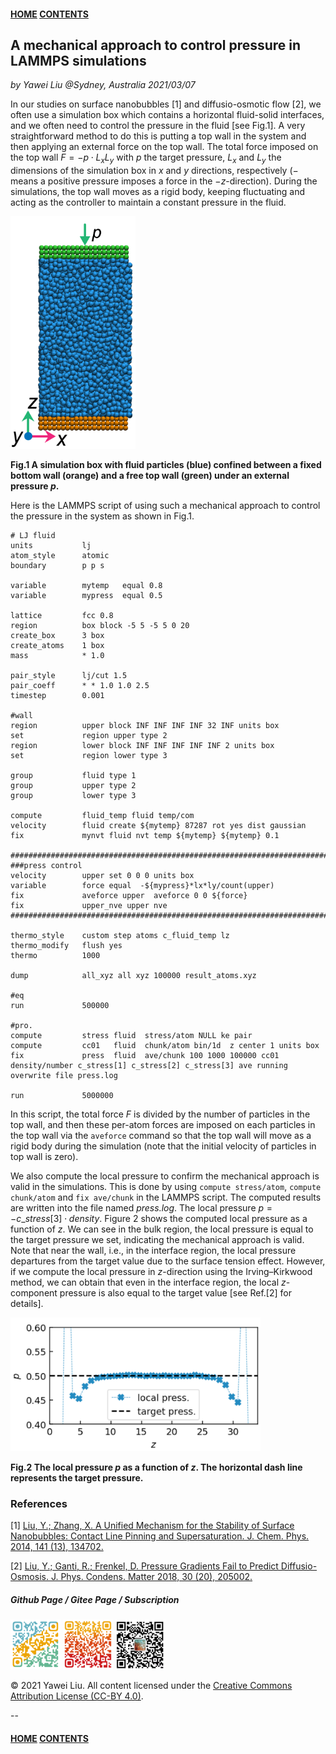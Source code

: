 #### [HOME](../../index.html) [CONTENTS](../index.html)

## A mechanical approach to control pressure in LAMMPS simulations

*by Yawei Liu  @Sydney, Australia 2021/03/07*

In our studies on surface nanobubbles [1] and diffusio-osmotic flow [2], we often use a simulation box which contains a horizontal fluid-solid interfaces, and we often need to control the pressure in the fluid [see Fig.1]. A very straightforward method to do this is putting a top wall in the system and then applying an external force on the top wall. The total force imposed on the top wall $F=-p\cdot L_x L_y$ with $p$ the target pressure, $L_x$ and $L_y$ the dimensions of the simulation box in $x$ and $y$ directions, respectively ($-$ means a positive pressure imposes a force in the $-z$-direction). During the simulations, the top wall moves as a rigid body, keeping fluctuating and acting as the controller to maintain a constant pressure in the fluid.

<img src="images/mechanical_pressure/box.png" alt="github page" width="200" />

**Fig.1 A simulation box with fluid particles (blue) confined between a fixed bottom wall (orange) and a free top wall (green) under an external pressure $p$.**

Here is the LAMMPS script of using such a mechanical approach to control the pressure in the system as shown in Fig.1.

```
# LJ fluid
units           lj
atom_style      atomic
boundary        p p s

variable        mytemp   equal 0.8
variable        mypress  equal 0.5

lattice         fcc 0.8
region          box block -5 5 -5 5 0 20
create_box      3 box
create_atoms    1 box
mass            * 1.0

pair_style      lj/cut 1.5
pair_coeff      * * 1.0 1.0 2.5
timestep        0.001

#wall
region          upper block INF INF INF INF 32 INF units box
set             region upper type 2
region          lower block INF INF INF INF INF 2 units box
set             region lower type 3

group           fluid type 1
group           upper type 2
group           lower type 3

compute         fluid_temp fluid temp/com
velocity        fluid create ${mytemp} 87287 rot yes dist gaussian
fix             mynvt fluid nvt temp ${mytemp} ${mytemp} 0.1

################################################################################
###press control
velocity        upper set 0 0 0 units box
variable        force equal  -${mypress}*lx*ly/count(upper)
fix             aveforce upper  aveforce 0 0 ${force}
fix             upper_nve upper nve
################################################################################

thermo_style    custom step atoms c_fluid_temp lz
thermo_modify   flush yes
thermo          1000

dump            all_xyz all xyz 100000 result_atoms.xyz

#eq
run             500000

#pro.
compute         stress fluid  stress/atom NULL ke pair
compute         cc01   fluid  chunk/atom bin/1d  z center 1 units box
fix             press  fluid  ave/chunk 100 1000 100000 cc01 density/number c_stress[1] c_stress[2] c_stress[3] ave running overwrite file press.log

run             5000000
```


In this script, the total force $F$ is divided by the number of particles in the top wall, and then these per-atom forces are imposed on each particles in the top wall via the ```aveforce``` command so that the top wall will move as a rigid body during the simulation (note that the initial velocity of particles in top wall is zero).

We also compute the local pressure to confirm the mechanical approach is valid in the simulations. This is done by using ```compute stress/atom```, ```compute chunk/atom``` and ```fix ave/chunk``` in the LAMMPS script. The computed results are written into the file named *press.log*. The local pressure $p=-c\_stress[3]\cdot density$. Figure 2 shows the computed local pressure as a function of $z$. We can see in the bulk region, the local pressure is equal to the target pressure we set, indicating the mechanical approach is valid. Note that near the wall, i.e., in the interface region, the local pressure departures from the target value due to the surface tension effect. However, if we compute the local pressure in $z$-direction using the Irving–Kirkwood method, we can obtain that even in the interface region, the local $z$-component pressure is also equal to the target value [see Ref.[2] for details]. 

<img src="images/mechanical_pressure/local_press.png" alt="github page" width="400" />

**Fig.2 The local pressure $p$ as a function of $z$. The horizontal dash line represents the target pressure.**



### References

[1] [Liu, Y.; Zhang, X. A Unified Mechanism for the Stability of Surface Nanobubbles: Contact Line Pinning and Supersaturation. J. Chem. Phys. 2014, 141 (13), 134702.](http://aip.scitation.org/doi/10.1063/1.4896937)

[2] [Liu, Y.; Ganti, R.; Frenkel, D. Pressure Gradients Fail to Predict Diffusio-Osmosis. J. Phys. Condens. Matter 2018, 30 (20), 205002.](http://iopscience.iop.org/article/10.1088/1361-648X/aabd58)


##### Github Page / Gitee Page / Subscription
<img src="images/github_yawei.png" alt="github page" width="80" height="80" />
<img src="images/gitee_yawei.png" alt="gitee page" width="80" height="80" />
<img src="images/wechat.png" alt="wechat" width="80" height="80" />

<p>&copy; 2021 Yawei Liu. All content licensed under the <a href="https://creativecommons.org/licenses/by/4.0/legalcode">Creative Commons Attribution License (CC-BY 4.0)</a>.</p>

--
#### [HOME](../../index.html) [CONTENTS](../index.html)
